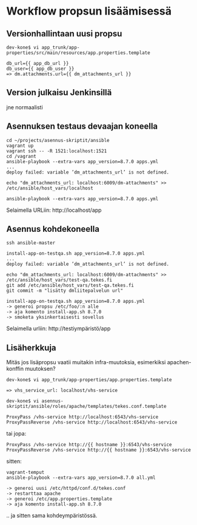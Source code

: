 
Workflow propsun lisäämisessä
=============================


Versionhallintaan uusi propsu
-----------------------------


`dev-kone$ vi app_trunk/app-properties/src/main/resources/app.properties.template`

    db_url={{ app_db_url }}
    db_user={{ app_db_user }}
    => dm.attachments.url={{ dm_attachments_url }}


Version julkaisu Jenkinsillä
-------------------------

jne normaalisti


Asennuksen testaus devaajan koneella
------------------------------

    cd ~/projects/asennus-skriptit/ansible
    vagrant up
    vagrant ssh -- -R 1521:localhost:1521
    cd /vagrant
    ansible-playbook --extra-vars app_version=8.7.0 apps.yml 
    ... 
    deploy failed: variable ’dm_attachments_url’ is not defined. 

    echo "dm_attachments_url: localhost:6009/dm-attachments" >> /etc/ansible/host_vars/localhost
    
    ansible-playbook --extra-vars app_version=8.7.0 apps.yml 

Selaimella URLiin: http://localhost/app


Asennus kohdekoneella
---------------

    ssh ansible-master

    install-app-on-testqa.sh app_version=8.7.0 apps.yml
    ...
    deploy failed: variable ’dm_attachments_url’ is not defined. 

    echo "dm_attachments_url: localhost:6009/dm-attachments" >> /etc/ansible/host_vars/test-qa.tekes.fi
    git add /etc/ansible/host_vars/test-qa.tekes.fi
    git commit -m "lisätty dmliitepalvelun url"
    
    install-app-on-testqa.sh app_version=8.7.0 apps.yml
    -> generoi propsu /etc/foo/:n alle
    -> aja komento install-app.sh 8.7.0
    -> smoketa yksinkertaisesti sovellus

Selaimella urliin: http://testiympäristö/app



Lisäherkkuja
------------

Mitäs jos lisäpropsu vaatii muitakin infra-muutoksia, esimerkiksi apachen-konffin 
muutoksen?

    dev-kone$ vi app_trunk/app-properties/app.properties.template

    => vhs_service_url: localhost/vhs-service

    dev-kone$ vi asennus-skriptit/ansible/roles/apache/templates/tekes.conf.template

    ProxyPass /vhs-service http://localhost:6543/vhs-service
    ProxyPassReverse /vhs-service http://localhost:6543/vhs-service

tai jopa:

    ProxyPass /vhs-service http://{{ hostname }}:6543/vhs-service
    ProxyPassReverse /vhs-service http://{{ hostname }}:6543/vhs-service

sitten:

    vagrant-temput
    ansible-playbook --extra-vars app_version=8.7.0 all.yml

    -> generoi uusi /etc/httpd/conf.d/tekes.conf
    -> restarttaa apache
    -> generoi /etc/app.properties.template
    -> aja komento install-app.sh 8.7.0

.. ja sitten sama kohdeympäristössä.



